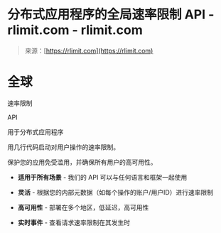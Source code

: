 <!--yml

category: 未分类

date: 2024-05-27 14:50:57

-->

# 分布式应用程序的全局速率限制 API - rlimit.com - rlimit.com

> 来源：[https://rlimit.com](https://rlimit.com)

# 全球

速率限制

API

用于分布式应用程序

用几行代码启动对用户操作的速率限制。

保护您的应用免受滥用，并确保所有用户的高可用性。

+   **适用于所有场景** - 我们的 API 可以与任何语言和框架一起使用

+   **灵活** - 根据您的内部元数据（如每个操作的账户/用户ID）进行速率限制

+   **高可用性** - 部署在多个地区，低延迟，高可用性

+   **实时事件** - 查看请求速率限制在其发生时
